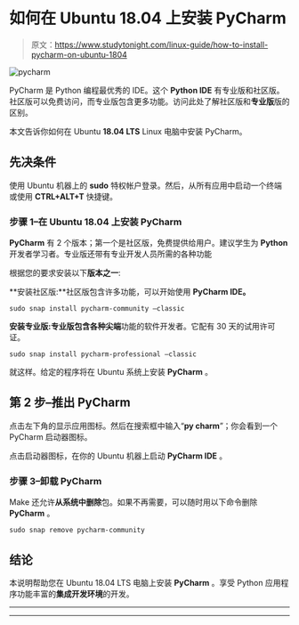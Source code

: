 # 如何在 Ubuntu 18.04 上安装 PyCharm

> 原文：<https://www.studytonight.com/linux-guide/how-to-install-pycharm-on-ubuntu-1804>

![pycharm](../Images/54279cd6cc11086351058434a84f391d.png)

PyCharm 是 Python 编程最优秀的 IDE。这个 **Python IDE** 有专业版和社区版。社区版可以免费访问，而专业版包含更多功能。访问此处了解社区版和**专业版**版的区别。

本文告诉你如何在 Ubuntu **18.04 LTS** Linux 电脑中安装 PyCharm。

## 先决条件

使用 Ubuntu 机器上的 **sudo** 特权帐户登录。然后，从所有应用中启动一个终端或使用 **CTRL+ALT+T** 快捷键。

### 步骤 1–在 Ubuntu 18.04 上安装 PyCharm

**PyCharm** 有 2 个版本；第一个是社区版，免费提供给用户。建议学生为 **Python** 开发者学习者。专业版还带有专业开发人员所需的各种功能

根据您的要求安装以下**版本之一**:

**安装社区版:**社区版包含许多功能，可以开始使用 **PyCharm IDE。**

```
sudo snap install pycharm-community —classic
```

**安装专业版:**专业版包含各种**尖端**功能的软件开发者。它配有 30 天的试用许可证。

```
sudo snap install pycharm-professional —classic
```

就这样。给定的程序将在 Ubuntu 系统上安装 **PyCharm** 。

## 第 2 步–推出 PyCharm

点击左下角的显示应用图标。然后在搜索框中输入“**py charm**”；你会看到一个 PyCharm 启动器图标。

点击启动器图标，在你的 Ubuntu 机器上启动 **PyCharm IDE** 。

### 步骤 3–卸载 PyCharm

Make 还允许**从系统中删除**包。如果不再需要，可以随时用以下命令删除 **PyCharm** 。

```
sudo snap remove pycharm-community
```

## 结论

本说明帮助您在 Ubuntu 18.04 LTS 电脑上安装 **PyCharm** 。享受 Python 应用程序功能丰富的**集成开发环境**的开发。

* * *

* * *
